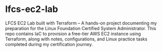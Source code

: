 # lfcs-ec2-lab
LFCS EC2 Lab built with Terraform – A hands-on project documenting my preparation for the Linux Foundation Certified System Administrator. This repo contains IaC to provision a free-tier AWS EC2 instance using Terraform, along with notes, configurations, and Linux practice tasks completed during my certification journey.
